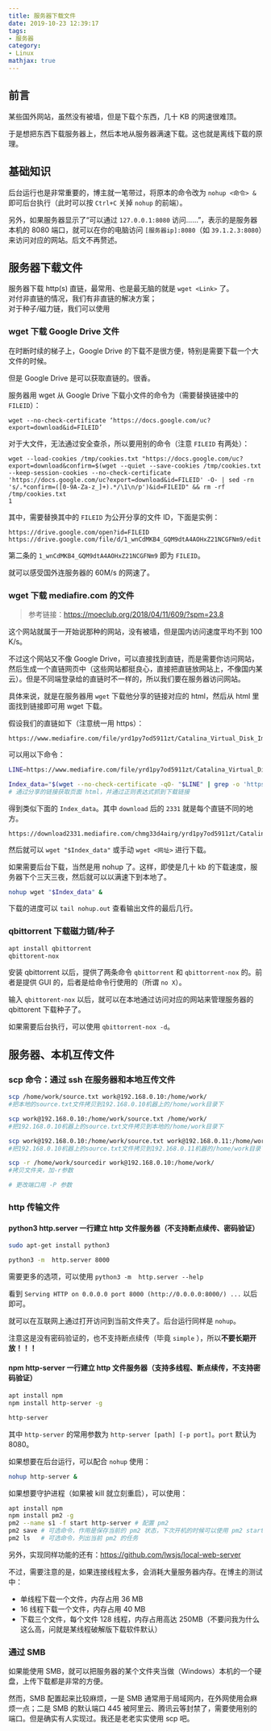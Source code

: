 ```yaml
---
title: 服务器下载文件
date: 2019-10-23 12:39:17
tags:
- 服务器
category:
- Linux
mathjax: true
---
```


## 前言

某些国外网站，虽然没有被墙，但是下载个东西，几十 KB 的网速很难顶。

于是想把东西下载服务器上，然后本地从服务器满速下载。这也就是离线下载的原理。

## 基础知识

后台运行也是非常重要的，博主就一笔带过，将原本的命令改为 `nohup <命令> &` 即可后台执行（此时可以按 `Ctrl+C` 关掉 `nohup` 的前端）。

另外，如果服务器显示了“可以通过 `127.0.0.1:8080` 访问……”，表示的是服务器本机的 8080 端口，就可以在你的电脑访问 `[服务器ip]:8080`（如 `39.1.2.3:8080`）来访问对应的网站。后文不再赘述。

## 服务器下载文件

服务器下载 http(s) 直链，最常用、也是最无脑的就是 `wget <Link>` 了。  
对付非直链的情况，我们有非直链的解决方案；  
对于种子/磁力链，我们可以使用

### wget 下载 Google Drive 文件

在时断时续的梯子上，Google Drive 的下载不是很方便，特别是需要下载一个大文件的时候。

但是 Google Drive 是可以获取直链的。很香。

服务器用 wget 从 Google Drive 下载小文件的命令为（需要替换链接中的 `FILEID`）：

```
wget --no-check-certificate ‘https://docs.google.com/uc?export=download&id=FILEID’
```

对于大文件，无法通过安全查杀，所以要用别的命令（注意 `FILEID` 有两处）：

```
wget --load-cookies /tmp/cookies.txt "https://docs.google.com/uc?export=download&confirm=$(wget --quiet --save-cookies /tmp/cookies.txt --keep-session-cookies --no-check-certificate 'https://docs.google.com/uc?export=download&id=FILEID' -O- | sed -rn 's/.*confirm=([0-9A-Za-z_]+).*/\1\n/p')&id=FILEID" && rm -rf /tmp/cookies.txt
1
```

其中，需要替换其中的 `FILEID` 为公开分享的文件 ID，下面是实例：

```
https://drive.google.com/open?id=FILEID
https://drive.google.com/file/d/1_wnCdMKB4_GQM9dtA4AOHxZ21NCGFNm9/edit
```

第二条的 `1_wnCdMKB4_GQM9dtA4AOHxZ21NCGFNm9` 即为 `FILEID`。

就可以感受国外连服务器的 60M/s 的网速了。

### wget 下载 mediafire.com 的文件

> 参考链接：https://moeclub.org/2018/04/11/609/?spm=23.8

这个网站就属于一开始说那种的网站，没有被墙，但是国内访问速度平均不到 100 K/s。

不过这个网站又不像 Google Drive，可以直接找到直链，而是需要你访问网站，然后生成一个直链网页中（这些网站都挺良心，直接把直链放网站上，不像国内某云）。但是不同端登录给的直链时不一样的，所以我们要在服务器访问网站。

具体来说，就是在服务器用 `wget` 下载他分享的链接对应的 html，然后从 html 里面找到链接即可用 wget 下载。

假设我们的直链如下（注意统一用 https）：

```
https://www.mediafire.com/file/yrd1py7od5911zt/Catalina_Virtual_Disk_Image_by_Techsviewer.rar/file
```

可以用以下命令：

```bash
LINE=https://www.mediafire.com/file/yrd1py7od5911zt/Catalina_Virtual_Disk_Image_by_Techsviewer.rar/file

Index_data="$(wget --no-check-certificate -qO- "$LINE" | grep -o 'https://download.*.mediafire.com/.*/.*"' | cut -d'"' -f1
# 通过分享的链接获取页面 html，并通过正则表达式抓到下载链接
```

得到类似下面的 `Index_data`。其中 `download` 后的 `2331` 就是每个直链不同的地方。

```
https://download2331.mediafire.com/chmg33d4airg/yrd1py7od5911zt/Catalina+Virtual+Disk+Image+by+Techsviewer.rar 
```

然后就可以 `wget "$Index_data"` 或手动 `wget <网址>` 进行下载。

如果需要后台下载，当然是用 nohup 了。这样，即使是几十 kb 的下载速度，服务器下个三天三夜，然后就可以以满速下到本地了。

```bash
nohup wget "$Index_data" &
```

下载的进度可以 `tail nohup.out` 查看输出文件的最后几行。

### qbittorrent 下载磁力链/种子

```bash
apt install qbittorrent
qbittorent-nox
```

安装 qbittorrent 以后，提供了两条命令 `qbittorrent` 和 `qbittorrent-nox` 的。前者是提供 GUI 的，后者是给命令行使用的（所谓 `no X`）。

输入 `qbittorent-nox` 以后，就可以在本地通过访问对应的网站来管理服务器的 qbittorent 下载种子了。

如果需要后台执行，可以使用 `qbittorrent-nox -d`。

## 服务器、本机互传文件

### scp 命令：通过 ssh 在服务器和本地互传文件

```bash
scp /home/work/source.txt work@192.168.0.10:/home/work/
#把本地的source.txt文件拷贝到192.168.0.10机器上的/home/work目录下

scp work@192.168.0.10:/home/work/source.txt /home/work/
#把192.168.0.10机器上的source.txt文件拷贝到本地的/home/work目录下

scp work@192.168.0.10:/home/work/source.txt work@192.168.0.11:/home/work/
#把192.168.0.10机器上的source.txt文件拷贝到192.168.0.11机器的/home/work目录下

scp -r /home/work/sourcedir work@192.168.0.10:/home/work/
#拷贝文件夹，加-r参数

# 更改端口用 -P 参数
```
### http 传输文件

#### python3 http.server 一行建立 http 文件服务器（不支持断点续传、密码验证）

```bash
sudo apt-get install python3

python3 -m  http.server 8000
```

需要更多的选项，可以使用 `python3 -m  http.server --help`

看到 `Serving HTTP on 0.0.0.0 port 8000 (http://0.0.0.0:8000/) ...` 以后即可。

就可以在互联网上通过打开访问到当前文件夹了。后台运行同样是 `nohup`。

注意这是没有密码验证的，也不支持断点续传（毕竟 `simple` ），所以**不要长期开放！！！**

#### npm http-server 一行建立 http 文件服务器（支持多线程、断点续传，不支持密码验证）

```bash
apt install npm
npm install http-server -g

http-server
```

其中 `http-server` 的常用参数为 `http-server [path] [-p port]`。`port` 默认为 8080。

如果想要在后台运行，可以配合 `nohup` 使用：

```sh
nohup http-server &
```

如果想要守护进程（如果被 kill 就立刻重启），可以使用：

```sh
apt install npm
npm install pm2 -g
pm2 --name s1 -f start http-server # 配置 pm2
pm2 save # 可选命令，作用是保存当前的 pm2 状态，下次开机的时候可以使用 pm2 startup 恢复到当前状态
pm2 ls   # 可选命令，列出当前 pm2 的任务
```

另外，实现同样功能的还有：https://github.com/lwsjs/local-web-server

不过，需要注意的是，如果连接线程太多，会消耗大量服务器内存。在博主的测试中：

* 单线程下载一个文件，内存占用 36 MB
* 16 线程下载一个文件，内存占用 40 MB
* 下载三个文件，每个文件 128 线程，内存占用高达 250MB（不要问我为什么这么高，问就是某线程破解版下载软件默认）

### 通过 SMB

如果能使用 SMB，就可以把服务器的某个文件夹当做（Windows）本机的一个硬盘，上传下载都是非常的方便。

然而，SMB 配置起来比较麻烦，一是 SMB 通常用于局域网内，在外网使用会麻烦一点；二是 SMB 的默认端口 445 被阿里云、腾讯云等封禁了，需要使用别的端口。但是确实有人实现过。我还是老老实实使用 scp 吧。